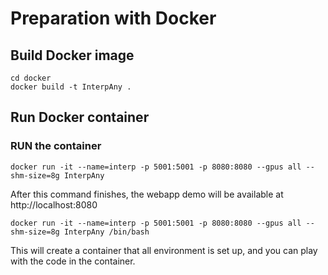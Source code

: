 # Preparation with Docker

## Build Docker image

```shell
cd docker
docker build -t InterpAny .
```

## Run Docker container

### RUN the container

```shell
docker run -it --name=interp -p 5001:5001 -p 8080:8080 --gpus all --shm-size=8g InterpAny
```
After this command finishes, the webapp demo will be available at http://localhost:8080


```shell
docker run -it --name=interp -p 5001:5001 -p 8080:8080 --gpus all --shm-size=8g InterpAny /bin/bash
``` 
This will create a container that all environment is set up, and you can play with the code in the container.

